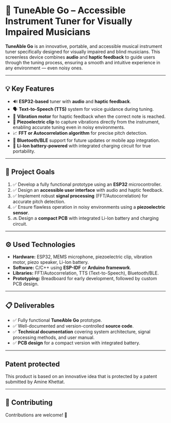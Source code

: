 # 🎵 TuneAble Go – Accessible Instrument Tuner for Visually Impaired Musicians

**TuneAble Go** is an innovative, portable, and accessible musical instrument tuner specifically designed for visually impaired and blind musicians. This screenless device combines **audio** and **haptic feedback** to guide users through the tuning process, ensuring a smooth and intuitive experience in any environment — even noisy ones.

---

## 💡 Key Features
- 🔊 **ESP32-based** tuner with **audio** and **haptic feedback**.
- 🗣️ **Text-to-Speech (TTS)** system for voice guidance during tuning.
- 📳 **Vibration motor** for haptic feedback when the correct note is reached.
- 🎸 **Piezoelectric clip** to capture vibrations directly from the instrument, enabling accurate tuning even in noisy environments.
- 📈 **FFT or Autocorrelation algorithm** for precise pitch detection.
- 📡 **Bluetooth/BLE** support for future updates or mobile app integration.
- 🔋 **Li-Ion battery-powered** with integrated charging circuit for true portability.

---

## 🚀 Project Goals
1. ✅ Develop a fully functional prototype using an **ESP32** microcontroller.
2. ✅ Design an **accessible user interface** with audio and haptic feedback.
3. ✅ Implement robust **signal processing** (FFT/Autocorrelation) for accurate pitch detection.
4. ✅ Ensure flawless operation in noisy environments using a **piezoelectric sensor**.
5. 🔜 Design a **compact PCB** with integrated Li-Ion battery and charging circuit.

---

## ⚙️ Used Technologies 
- **Hardware:** ESP32, MEMS microphone, piezoelectric clip, vibration motor, piezo speaker, Li-Ion battery.
- **Software:** C/C++ using **ESP-IDF** or **Arduino framework**.
- **Libraries:** FFT/Autocorrelation, TTS (Text-to-Speech), Bluetooth/BLE.
- **Prototyping:** Breadboard for early development, followed by custom PCB design.

---

## 📋 Deliverables
- ✅ Fully functional **TuneAble Go** prototype.
- ✅ Well-documented and version-controlled **source code**.
- ✅ **Technical documentation** covering system architecture, signal processing methods, and user manual.
- ✅ **PCB design** for a compact version with integrated battery.

---

## Patent protected

This product is based on an innovative idea that is protected by a patent submitted by Amine Khettat.

---

## 🤝 Contributing

Contributions are welcome! 🎉
